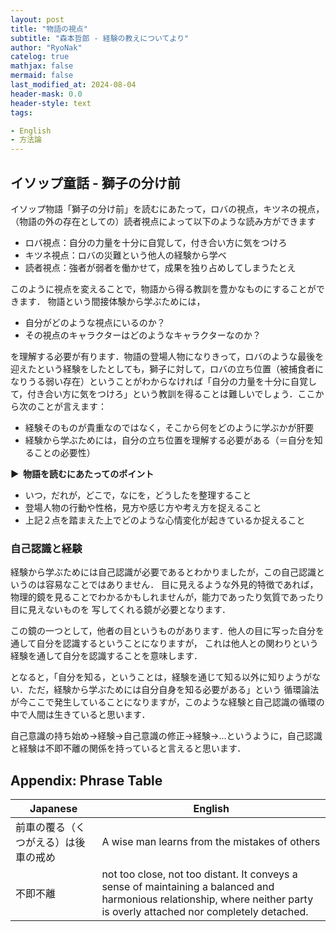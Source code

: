 ```yaml
---
layout: post
title: "物語の視点"
subtitle: "森本哲郎 - 経験の教えについてより"
author: "RyoNak"
catelog: true
mathjax: false
mermaid: false
last_modified_at: 2024-08-04
header-mask: 0.0
header-style: text
tags:

- English
- 方法論
---
```


## イソップ童話 - 獅子の分け前

イソップ物語「獅子の分け前」を読むにあたって，ロバの視点，キツネの視点，（物語の外の存在としての）読者視点によって以下のような読み方ができます

- ロバ視点：自分の力量を十分に自覚して，付き合い方に気をつけろ
- キツネ視点：ロバの災難という他人の経験から学べ
- 読者視点：強者が弱者を働かせて，成果を独り占めしてしまうたとえ

このように視点を変えることで，物語から得る教訓を豊かなものにすることができます．
物語という間接体験から学ぶためには，

- 自分がどのような視点にいるのか？
- その視点のキャラクターはどのようなキャラクターなのか？

を理解する必要が有ります．物語の登場人物になりきって，ロバのような最後を迎えたという経験をしたとしても，獅子に対して，ロバの立ち位置（被捕食者になりうる弱い存在）ということがわからなければ「自分の力量を十分に自覚して，付き合い方に気をつけろ」という教訓を得ることは難しいでしょう．ここから次のことが言えます：

- 経験そのものが貴重なのではなく，そこから何をどのように学ぶかが肝要
- 経験から学ぶためには，自分の立ち位置を理解する必要がある（＝自分を知ることの必要性）


<strong > &#9654;&nbsp; 物語を読むにあたってのポイント</strong>

- いつ，だれが，どこで，なにを，どうしたを整理すること
- 登場人物の行動や性格，見方や感じ方や考え方を捉えること
- 上記２点を踏まえた上でどのような心情変化が起きているか捉えること

### 自己認識と経験

経験から学ぶためには自己認識が必要であるとわかりましたが，この自己認識というのは容易なことではありません．
目に見えるような外見的特徴であれば，物理的鏡を見ることでわかるかもしれませんが，能力であったり気質であったり目に見えないものを
写してくれる鏡が必要となります．

この鏡の一つとして，他者の目というものがあります．他人の目に写った自分を通して自分を認識するということになりますが，
これは他人との関わりという経験を通して自分を認識することを意味します．

となると，「自分を知る，ということは，経験を通じて知る以外に知りようがない．ただ，経験から学ぶためには自分自身を知る必要がある」という
循環論法が今ここで発生していることになりますが，このような経験と自己認識の循環の中で人間は生きていると思います．

自己意識の持ち始め→経験→自己意識の修正→経験→...というように，自己認識と経験は不即不離の関係を持っていると言えると思います．

## Appendix: Phrase Table

|Japanese|English|
|---|---|
|前車の覆る（くつがえる）は後車の戒め|A wise man learns from the mistakes of others|
|不即不離|not too close, not too distant. It conveys a sense of maintaining a balanced and harmonious relationship, where neither party is overly attached nor completely detached.|